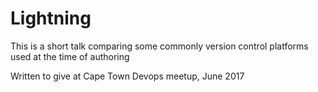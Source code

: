 Lightning
====

This is a short talk comparing some commonly version control platforms used at the time of authoring

Written to give at Cape Town Devops meetup, June 2017
